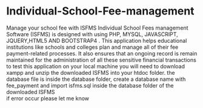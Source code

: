 # Individual-School-Fee-management
Manage your school fee with ISFMS
Individual School Fees management Software (ISFMS) is designed with using PHP, MYSQL, JAVASCRIPT, JQUERY,HTML5 AND BOOTSTRAP4 . This application  helps educational institutions like schools and colleges plan and manage all of their fee payment-related processes. 
 It also ensures that an ongoing record is remain maintained for the administration of all these sensitive financial transactions
to test this application on  your local machine you will need to download xampp and unzip the downloaded ISFMS into your htdoc folder.
the database file is inside the database folder,  create a database name with fee_payment and import isfms.sql inside the database folder of the downloaded ISFMS  
if error occur please let me know 
